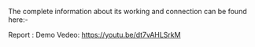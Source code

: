 The complete information about its working and connection can be found here:-

Report :
Demo Vedeo:  https://youtu.be/dt7vAHLSrkM
